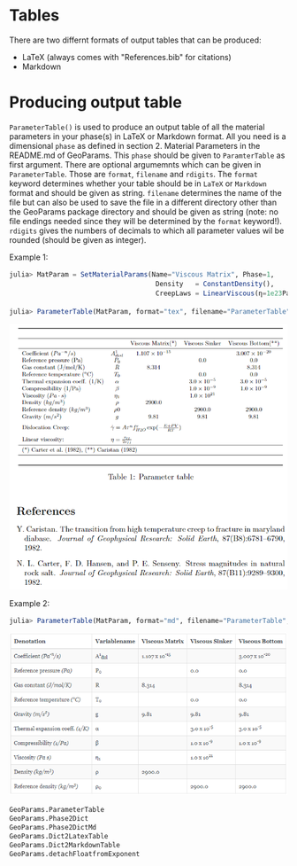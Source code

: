 # Tables

There are two differnt formats of output tables that can be produced:
- LaTeX (always comes with "References.bib" for citations)
- Markdown
# Producing output table

`ParameterTable()` is used to produce an output table of all the material parameters in your phase(s) in LaTeX or Markdown format.
All you need is a dimensional `phase` as defined in section 2. Material Parameters in the README.md of GeoParams. This `phase` should be given to `ParamterTable` as first argument.
There are optional argumemnts which can be given in `ParameterTable`. Those are `format`, `filename` and `rdigits`. The `format` keyword determines whether your table should be in `LaTeX` or `Markdown` format and should be given as string.  `filename` determines the name of the file but can also be used to save the file in a different directory other than the GeoParams package directory and should be given as string (note: no file endings needed since they will be determined by the `format` keyword!). `rdigits` gives the numbers of decimals to which all parameter values wil be rounded (should be given as integer).

Example 1:
```julia
julia> MatParam = SetMaterialParams(Name="Viscous Matrix", Phase=1,
                                     Density   = ConstantDensity(),
                                     CreepLaws = LinearViscous(η=1e23Pa*s))

julia> ParameterTable(MatParam, format="tex", filename="ParameterTable", rdigits=4)
```
![subet3](./assets/img/LaTeX_table.png)

Example 2:
```julia
julia> ParameterTable(MatParam, format="md", filename="ParameterTable", rdigits=4)
```
![subet3](./assets/img/markdown_table.png)


```@docs
GeoParams.ParameterTable
GeoParams.Phase2Dict
GeoParams.Phase2DictMd
GeoParams.Dict2LatexTable
GeoParams.Dict2MarkdownTable
GeoParams.detachFloatfromExponent
```